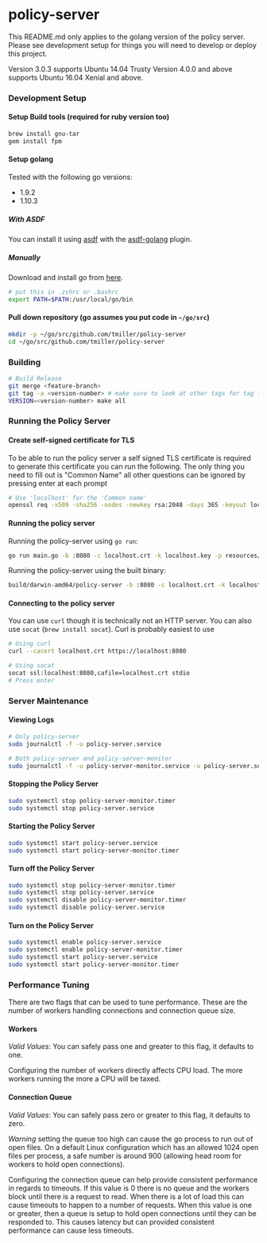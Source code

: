 # policy-server

This README.md only applies to the golang version of the policy server. Please
see development setup for things you will need to develop or deploy this
project.

Version 3.0.3 supports Ubuntu 14.04 Trusty
Version 4.0.0 and above supports Ubuntu 16.04 Xenial and above.

### Development Setup

#### Setup Build tools (required for ruby version too)

```bash
brew install gnu-tar
gem install fpm
```

#### Setup golang

Tested with the following go versions:
* 1.9.2
* 1.10.3

##### With ASDF

You can install it using [asdf](https://github.com/asdf-vm/asdf)
with the [asdf-golang](https://github.com/kennyp/asdf-golang) plugin.

##### Manually

Download and install go from [here](https://golang.org/dl/).
```bash
# put this in .zshrc or .bashrc
export PATH=$PATH:/usr/local/go/bin
```

#### Pull down repository (go assumes you put code in `~/go/src`)

```bash
mkdir -p ~/go/src/github.com/tmiller/policy-server
cd ~/go/src/github.com/tmiller/policy-server
```

### Building

```bash
# Build Release
git merge <feature-branch>
git tag -a <version-number> # make sure to look at other tags for tag format
VERSION=<version-number> make all
```

### Running the Policy Server

#### Create self-signed certificate for TLS

To be able to run the policy server a self signed TLS certificate is required
to generate this certificate you can run the following. The only thing you need
to fill out is "Common Name" all other questions can be ignored by pressing
enter at each prompt

```bash
# Use 'localhost' for the 'Common name'
openssl req -x509 -sha256 -nodes -newkey rsa:2048 -days 365 -keyout localhost.key -out localhost.crt
```

#### Running the policy server

Running the policy-server using `go run`:

```bash
go run main.go -b :8080 -c localhost.crt -k localhost.key -p resources/crossdomain.xml
```

Running the policy-server using the built binary:

```bash
build/darwin-amd64/policy-server -b :8080 -c localhost.crt -k localhost.key -p resources/crossdomain.xml
```

#### Connecting to the policy server

You can use `curl` though it is technically not an HTTP server. You can also use
`socat` (`brew install socat`). Curl is probably easiest to use

```bash
# Using curl
curl --cacert localhost.crt https://localhost:8080

# Using socat
socat ssl:localhost:8080,cafile=localhost.crt stdio
# Press enter
```

### Server Maintenance

#### Viewing Logs
```bash
# Only policy-server
sudo journalctl -f -u policy-server.service

# Both policy-server and policy-server-monitor
sudo journalctl -f -u policy-server-monitor.service -u policy-server.service -u policy-server-monitor.timer
```

#### Stopping the Policy Server
```bash
sudo systemctl stop policy-server-monitor.timer
sudo systemctl stop policy-server.service
```

#### Starting the Policy Server

```bash
sudo systemctl start policy-server.service
sudo systemctl start policy-server-monitor.timer
```
#### Turn off the Policy Server

```bash
sudo systemctl stop policy-server-monitor.timer
sudo systemctl stop policy-server.service
sudo systemctl disable policy-server-monitor.timer
sudo systemctl disable policy-server.service
```

#### Turn on the Policy Server
```bash
sudo systemctl enable policy-server.service
sudo systemctl enable policy-server-monitor.timer
sudo systemctl start policy-server.service
sudo systemctl start policy-server-monitor.timer
```

### Performance Tuning

There are two flags that can be used to tune performance. These are the number
of workers handling connections and connection queue size.

#### Workers

*Valid Values*: You can safely pass one and greater to this flag, it defaults
to one.

Configuring the number of workers directly affects CPU load. The more workers
running the more a CPU will be taxed.

#### Connection Queue

*Valid Values*: You can safely pass zero or greater to this flag, it defaults
to zero.

*Warning* setting the queue too high can cause the go process to run out of
open files. On a default Linux configuration which has an allowed 1024 open
files per process, a safe number is around 900 (allowing head room for workers
to hold open connections).

Configuring the connection queue can help provide consistent performance in
regards to timeouts. If this value is 0 there is no queue and the workers block
until there is a request to read. When there is a lot of load this can cause
timeouts to happen to a number of requests. When this value is one or greater,
then a queue is setup to hold open connections until they can be responded to.
This causes latency but can provided consistent performance can cause less
timeouts.
